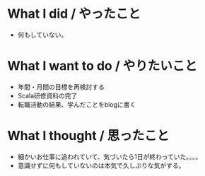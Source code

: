 # What I did / やったこと
- 何もしていない。

# What I want to do / やりたいこと
- 年間・月間の目標を再検討する
- Scala研修資料の完了
- 転職活動の結果、学んだことをblogに書く

# What I thought / 思ったこと
- 細かいお仕事に追われていて、気づいたら1日が終わっていた。。。。
- 意識せずに何もしていないのは本気で久しぶりな気がする。
